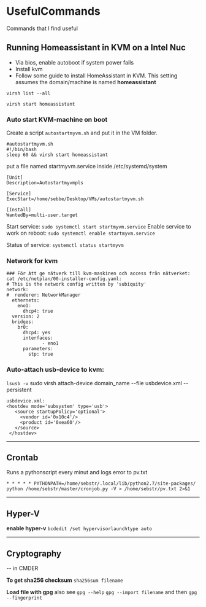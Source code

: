 # UsefulCommands
Commands that I find useful

## Running Homeassistant in KVM on a Intel Nuc
- Via bios, enable autoboot if system power fails
- Install kvm
- Follow some guide to install HomeAssistant in KVM. This setting assumes the domain/machine is named **homeassistant**

`virsh list --all`

`virsh start homeassistant`

### Auto start KVM-machine on boot

Create a script `autostartmyvm.sh` and put it in the VM folder.
```
#autostartmyvm.sh
#!/bin/bash
sleep 60 && virsh start homeassistant
```


put a file named startmyvm.service inside /etc/systemd/system
```
[Unit]
Description=Autostartmyvmpls

[Service]
ExecStart=/home/sebbe/Desktop/VMs/autostartmyvm.sh

[Install]
WantedBy=multi-user.target
```

Start service: `sudo systemctl start startmyvm.service`
Enable service to work on reboot: `sudo systemctl enable startmyvm.service`

Status of service: `systemctl status startmyvm`


### Network for kvm
```
### För Att ge nätverk till kvm-maskinen och access från nätverket:
cat /etc/netplan/00-installer-config.yaml:
# This is the network config written by 'subiquity'
network:
#  renderer: NetworkManager
  ethernets:
    eno1:
      dhcp4: true
  version: 2
  bridges:
    br0:
      dhcp4: yes
      interfaces:
             - eno1
      parameters:
        stp: true
```


### Auto-attach usb-device to kvm:

`lsusb -v`
sudo virsh attach-device domain_name --file usbdevice.xml --persistent

 ```
usbdevice.xml:
<hostdev mode='subsystem' type='usb'>
    <source startupPolicy='optional'>
      <vendor id='0x10c4'/>
      <product id='0xea60'/>
    </source>
  </hostdev>
```



----
## Crontab
Runs a pythonscript every minut and logs error to pv.txt

` * * * * * PYTHONPATH=/home/sebstr/.local/lib/python2.7/site-packages/ python /home/sebstr/master/cronjob.py -V > /home/sebstr/pv.txt 2>&1 `


----

## Hyper-V

**enable hyper-v** `bcdedit /set hypervisorlaunchtype auto`

----

## Cryptography

-- in CMDER

**To get sha256 checksum** `sha256sum filename`

**Load file with gpg** also see `gpg --help`
`gpg --import filename` and then `gpg --fingerprint`
